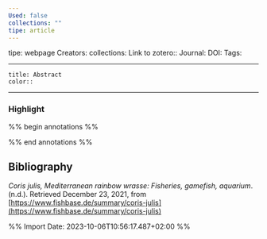 ```yaml
---
Used: false
collections: ""
tipe: article
---
```

tipe: webpage
Creators: 
collections: 
Link to zotero:: 
Journal: 
DOI: 
Tags: 

---
```ad-note
title: Abstract
color:: 

```

---
### Highlight

%% begin annotations %%

%% end annotations %%

## Bibliography

_Coris julis, Mediterranean rainbow wrasse: Fisheries, gamefish, aquarium_. (n.d.). Retrieved December 23, 2021, from [https://www.fishbase.de/summary/coris-julis](https://www.fishbase.de/summary/coris-julis)

%% Import Date: 2023-10-06T10:56:17.487+02:00 %%
